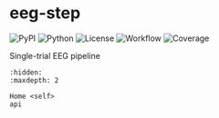# eeg-step

![PyPI](https://img.shields.io/pypi/v/eeg-step?label=PyPI)
![Python](https://img.shields.io/python/required-version-toml?tomlFilePath=https%3A%2F%2Fraw.githubusercontent.com%2Falexenge%2Feeg-step%2Frefs%2Fheads%2Fmain%2Fpyproject.toml&label=Python)
![License](https://img.shields.io/github/license/alexenge/eeg-step?label=License)
![Workflow](https://img.shields.io/github/actions/workflow/status/alexenge/eeg-step/workflow.yml?label=Workflow)
![Coverage](https://img.shields.io/codecov/c/github/alexenge/eeg-step/main?label=Coverage)

Single-trial EEG pipeline

```{toctree}
:hidden:
:maxdepth: 2

Home <self>
api
```
